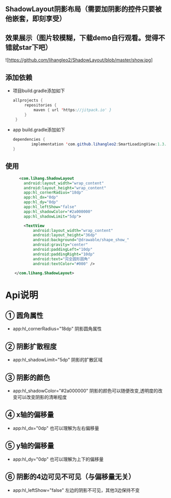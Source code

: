 ## ShadowLayout阴影布局（需要加阴影的控件只要被他嵌套，即刻享受）

## 效果展示（图片较模糊，下载demo自行观看。觉得不错就star下吧）
![https://github.com/lihangleo2/ShadowLayout/blob/master/show.jpg]

## 添加依赖

 - 项目build.gradle添加如下
   ```java
   allprojects {
		repositories {
			maven { url 'https://jitpack.io' }
		}
	}
   ```
 - app build.gradle添加如下
    ```java
   dependencies {
	        implementation 'com.github.lihangleo2:SmartLoadingView:1.3.2'
	}
   ```
   
## 使用
```xml
      <com.lihang.ShadowLayout
        android:layout_width="wrap_content"
        android:layout_height="wrap_content"
        app:hl_cornerRadius="18dp"
        app:hl_dx="0dp"
        app:hl_dy="0dp"
        app:hl_leftShow="false"
        app:hl_shadowColor="#2a000000"
        app:hl_shadowLimit="5dp">

        <TextView
            android:layout_width="wrap_content"
            android:layout_height="36dp"
            android:background="@drawable/shape_show_"
            android:gravity="center"
            android:paddingLeft="10dp"
            android:paddingRight="10dp"
            android:text="完全圆形圆角"
            android:textColor="#000" />

    </com.lihang.ShadowLayout>
```

 # Api说明
 ## ① 圆角属性
  - app:hl_cornerRadius="18dp"  阴影圆角属性
  
 ## ② 阴影扩散程度
  - app:hl_shadowLimit="5dp"  阴影的扩散区域
  
 ## ③ 阴影的颜色
 - app:hl_shadowColor="#2a000000"  阴影的颜色可以随便改变,透明度的改变可以改变阴影的清晰程度

 ## ④ x轴的偏移量
 - app:hl_dx="0dp"    也可以理解为左右偏移量
 
 ## ⑤ y轴的偏移量
 - app:hl_dy="0dp"    也可以理解为上下的偏移量

 ## ⑥ 阴影的4边可见不可见（与偏移量无关）
 - app:hl_leftShow="false"    左边的阴影不可见，其他3边保持不变

